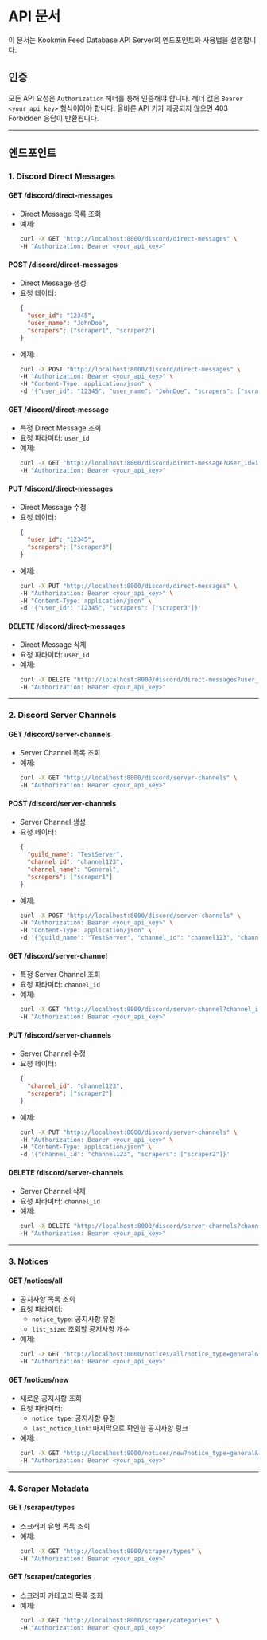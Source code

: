 # API 문서

이 문서는 Kookmin Feed Database API Server의 엔드포인트와 사용법을 설명합니다.

## 인증

모든 API 요청은 `Authorization` 헤더를 통해 인증해야 합니다. 헤더 값은 `Bearer <your_api_key>` 형식이어야 합니다. 올바른 API 키가 제공되지 않으면 403 Forbidden 응답이 반환됩니다.

---

## 엔드포인트

### 1. Discord Direct Messages

#### **GET /discord/direct-messages**
- Direct Message 목록 조회
- 예제:
  ```bash
  curl -X GET "http://localhost:8000/discord/direct-messages" \
  -H "Authorization: Bearer <your_api_key>"
  ```

#### **POST /discord/direct-messages**
- Direct Message 생성
- 요청 데이터:
  ```json
  {
    "user_id": "12345",
    "user_name": "JohnDoe",
    "scrapers": ["scraper1", "scraper2"]
  }
  ```
- 예제:
  ```bash
  curl -X POST "http://localhost:8000/discord/direct-messages" \
  -H "Authorization: Bearer <your_api_key>" \
  -H "Content-Type: application/json" \
  -d '{"user_id": "12345", "user_name": "JohnDoe", "scrapers": ["scraper1", "scraper2"]}'
  ```

#### **GET /discord/direct-message**
- 특정 Direct Message 조회
- 요청 파라미터: `user_id`
- 예제:
  ```bash
  curl -X GET "http://localhost:8000/discord/direct-message?user_id=12345" \
  -H "Authorization: Bearer <your_api_key>"
  ```

#### **PUT /discord/direct-messages**
- Direct Message 수정
- 요청 데이터:
  ```json
  {
    "user_id": "12345",
    "scrapers": ["scraper3"]
  }
  ```
- 예제:
  ```bash
  curl -X PUT "http://localhost:8000/discord/direct-messages" \
  -H "Authorization: Bearer <your_api_key>" \
  -H "Content-Type: application/json" \
  -d '{"user_id": "12345", "scrapers": ["scraper3"]}'
  ```

#### **DELETE /discord/direct-messages**
- Direct Message 삭제
- 요청 파라미터: `user_id`
- 예제:
  ```bash
  curl -X DELETE "http://localhost:8000/discord/direct-messages?user_id=12345" \
  -H "Authorization: Bearer <your_api_key>"
  ```

---

### 2. Discord Server Channels

#### **GET /discord/server-channels**
- Server Channel 목록 조회
- 예제:
  ```bash
  curl -X GET "http://localhost:8000/discord/server-channels" \
  -H "Authorization: Bearer <your_api_key>"
  ```

#### **POST /discord/server-channels**
- Server Channel 생성
- 요청 데이터:
  ```json
  {
    "guild_name": "TestServer",
    "channel_id": "channel123",
    "channel_name": "General",
    "scrapers": ["scraper1"]
  }
  ```
- 예제:
  ```bash
  curl -X POST "http://localhost:8000/discord/server-channels" \
  -H "Authorization: Bearer <your_api_key>" \
  -H "Content-Type: application/json" \
  -d '{"guild_name": "TestServer", "channel_id": "channel123", "channel_name": "General", "scrapers": ["scraper1"]}'
  ```

#### **GET /discord/server-channel**
- 특정 Server Channel 조회
- 요청 파라미터: `channel_id`
- 예제:
  ```bash
  curl -X GET "http://localhost:8000/discord/server-channel?channel_id=channel123" \
  -H "Authorization: Bearer <your_api_key>"
  ```

#### **PUT /discord/server-channels**
- Server Channel 수정
- 요청 데이터:
  ```json
  {
    "channel_id": "channel123",
    "scrapers": ["scraper2"]
  }
  ```
- 예제:
  ```bash
  curl -X PUT "http://localhost:8000/discord/server-channels" \
  -H "Authorization: Bearer <your_api_key>" \
  -H "Content-Type: application/json" \
  -d '{"channel_id": "channel123", "scrapers": ["scraper2"]}'
  ```

#### **DELETE /discord/server-channels**
- Server Channel 삭제
- 요청 파라미터: `channel_id`
- 예제:
  ```bash
  curl -X DELETE "http://localhost:8000/discord/server-channels?channel_id=channel123" \
  -H "Authorization: Bearer <your_api_key>"
  ```

---

### 3. Notices

#### **GET /notices/all**
- 공지사항 목록 조회
- 요청 파라미터:
  - `notice_type`: 공지사항 유형
  - `list_size`: 조회할 공지사항 개수
- 예제:
  ```bash
  curl -X GET "http://localhost:8000/notices/all?notice_type=general&list_size=5" \
  -H "Authorization: Bearer <your_api_key>"
  ```

#### **GET /notices/new**
- 새로운 공지사항 조회
- 요청 파라미터:
  - `notice_type`: 공지사항 유형
  - `last_notice_link`: 마지막으로 확인한 공지사항 링크
- 예제:
  ```bash
  curl -X GET "http://localhost:8000/notices/new?notice_type=general&last_notice_link=https://example.com/notice123" \
  -H "Authorization: Bearer <your_api_key>"
  ```

---

### 4. Scraper Metadata

#### **GET /scraper/types**
- 스크래퍼 유형 목록 조회
- 예제:
  ```bash
  curl -X GET "http://localhost:8000/scraper/types" \
  -H "Authorization: Bearer <your_api_key>"
  ```

#### **GET /scraper/categories**
- 스크래퍼 카테고리 목록 조회
- 예제:
  ```bash
  curl -X GET "http://localhost:8000/scraper/categories" \
  -H "Authorization: Bearer <your_api_key>"
  ```
